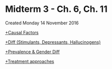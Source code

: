 # Midterm 3 - Ch. 6, Ch. 11
Created Monday 14 November 2016

[+Causal Factors](./Midterm_3_-_Ch._6,_Ch._11/Causal_Factors.markdown)

[+Diff (Stimulants, Depressants, Hallucinogens)](./Midterm_3_-_Ch._6,_Ch._11/Diff_(Stimulants,_Depressants,_Hallucinogens).markdown)

[+Prevalence & Gender Diff](./Midterm_3_-_Ch._6,_Ch._11/Prevalence_&_Gender_Diff.markdown)

[+Treatment approaches](./Midterm_3_-_Ch._6,_Ch._11/Treatment_approaches.markdown)

